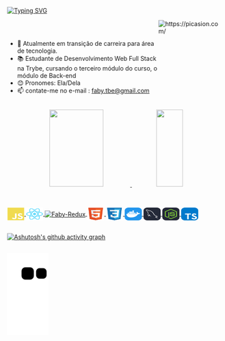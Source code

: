 [![Typing SVG](https://readme-typing-svg.herokuapp.com/?color=ff91a4&size=35&center=true&vCenter=true&width=1000&lines=Olá,+Me+chamo+Fabiana+Ignácio.;Seja+muito+bem-vindo+ao+meu+GitHub!!!+❤️)](https://git.io/typing-svg)

<a href="https://picasion.com/"><img src="https://i.picasion.com/pic92/c88b8dc6b9d002e35fc0a9561109d809.gif" align="right" width="150" height="150" border="0" alt="https://picasion.com/" /></a><br />

##

- 🌱 Atualmente em transição de carreira para área de tecnologia.
- 📚 Estudante de Desenvolvimento Web Full Stack na Trybe, cursando o terceiro módulo do curso, o módulo de Back-end
- 😊 Pronomes: Ela/Dela
- 📫 contate-me no e-mail : faby.tbe@gmail.com 

##

<div align="center">
  <a href="https://github.com/ignacio-fabianamaria">
  <img height="180em" width="50%" src="https://github-readme-stats.vercel.app/api?username=Ignacio-fabianamaria&show_icons=true&theme=cobalt&include_all_commits=true&count_private=true"/>
  <img height="180em" width="35%" src="https://github-readme-stats.vercel.app/api/top-langs/?username=ignacio-fabianamaria&layout=compact&langs_count=7&theme=cobalt"/>
</div>

##

<div style="display: inline_block"><br>
  <img align="center" alt="Faby-Js" height="30" width="40" src="https://raw.githubusercontent.com/devicons/devicon/master/icons/javascript/javascript-plain.svg">
  <img align="center" alt="Faby-React" height="30" width="40" src="https://raw.githubusercontent.com/devicons/devicon/master/icons/react/react-original.svg">
   <img align="center" alt="Faby-Redux" height="30" width="40" src="https://cdn.jsdelivr.net/gh/devicons/devicon/icons/redux/redux-original.svg">
  <img align="center" alt="Faby-HTML" height="30" width="40" src="https://raw.githubusercontent.com/devicons/devicon/master/icons/html5/html5-original.svg">
  <img align="center" alt="Faby-CSS" height="30" width="40" src="https://raw.githubusercontent.com/devicons/devicon/master/icons/css3/css3-original.svg">
  <img align="center" alt="Faby-docker" height="30" width="40" src="https://github.com/tandpfun/skill-icons/blob/main/icons/Docker.svg">
  <img align="center" alt="Faby-Mysql" height="30" width="40" src="https://github.com/tandpfun/skill-icons/blob/main/icons/MySQL-Dark.svg">
  <img align="center" alt="Faby-nodejs" height="30" width="40" src="https://github.com/tandpfun/skill-icons/blob/main/icons/NodeJS-Dark.svg">
  <img align="center" alt="Faby-typescript" height="30" width="40" src="https://github.com/tandpfun/skill-icons/blob/main/icons/TypeScript.svg">
</div>
  
  ##
  
 [![Ashutosh's github activity graph](https://github-readme-activity-graph.cyclic.app/graph?username=Ignacio-fabianamaria&bg_color=103142&color=ea83ec&line=a04b90&point=3bb0bf&area=true&hide_border=true)](https://github.com/ashutosh00710/github-readme-activity-graph)

##



![Snake animation](https://github.com/Ignacio-fabianamaria/ignacio-fabianamaria/blob/output/github-contribution-grid-snake.svg)







